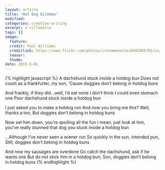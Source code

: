 ```yaml
---
layout: article
title: "Hot Dog Dilemma"
modified:
categories: creative-writing
excerpt: a villanelle
tags: []
image:
  feature: 
  credit: Paul Williams
  creditlink: https://www.flickr.com/photos/ironammonite/8442805702/in/photolist-dS4zZy-cUHD6y-7rXZx7-deUpM2-kFGGop-dK2uc3-b6yNEF-7tCZrY-6YqxfE-a6bTBA-irewJY-96aS1M-2MBdZT-cgyzcd-6rLJpU-6g5YA1-hjrEsi-hhNFsz-hhMFLJ-hhMGJ7-5pSTju-8Tp6p6-asbd6Z-acJSXn-5pST6h-bDVRfy-acMM8m-jZQMk-5xQ1Hr-7SJHQF-b53TRX-9Homvd-8NNHqq-a6cNnR-bSrPHH-7KuGUe-7B9iv7-ptvrJ-otdFSQ-ebCBfx-5UKJPQ-bRSXDF-3Qiqf-5iUFYz-4Bd61A-Np5gY-acMMXj-fnS8b8-aahKMp-5UFmmt
  teaser: 
  thumb:
date: 2015-5-01
---
```

{% highlight javascript %}
A dachshund stuck inside a hotdog bun
Does not count as a frankfurter, my son,
‘Cause doggies don’t belong in hotdog buns

And frankly, if they did…well, I’d eat none
I don’t think I could even stomach one
Poor dachshund stuck inside a hotdog bun

I just asked you to make a hotdog run
And now you bring me this?  Well, thanks a ton,
But doggies don’t belong in hotdog buns

Now set him down, you’re spoiling all the fun
I mean, just look at him, you’ve really stunned
that dog you stuck inside a hotdog bun

…Although I’ve never seen a wiener run
So quickly in the sun, intended pun,
Still, doggies don’t belong in hotdog buns

And now my sausages are overdone
Go catch the dachshund, ask if he wants one
But do not stick him in a hotdog bun,
Son, doggies don’t belong in hotdog buns
{% endhighlight %}

